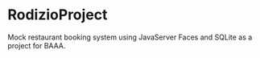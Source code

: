 # RodizioProject

Mock restaurant booking system using JavaServer Faces and SQLite as a project for BAAA.
